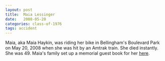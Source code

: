 ```yaml
---
layout: post
title:  Maia Lessinger
date:   2008-05-20
categories: class-of-1976
tags: accident
---
```

Maia, aka Maia Haykin, was riding her bike in Bellingham's Boulevard Park on May 20, 2008 when she was hit by an Amtrak train. She died instantly. She was 49. Maia's family set up a memorial guest book for her [here](http://tinyurl.com/kqmoar9).
